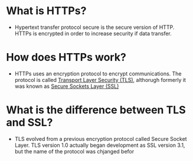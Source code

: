 # What is HTTPs?
- Hypertext transfer protocol secure is the secure version of HTTP. HTTPs is encrypted in order to increase security if data transfer.
# How does HTTPs work?
- HTTPs uses an encryption protocol to encrypt communications. The protocol is called [Transport Layer Security (TLS)](https://www.cloudflare.com/learning/ssl/transport-layer-security-tls/), althorugh formerly it was known as [Secure Sockets Layer (SSL)](https://www.cloudflare.com/learning/ssl/what-is-ssl/)
# What is the difference between TLS and SSL?
- TLS evolved from a previous encryption protocol called Secure Socket Layer. TLS version 1.0 actually began development as SSL version 3.1, but the name of the protocol was chjanged befor
<!--stackedit_data:
eyJoaXN0b3J5IjpbLTMyMzU5OTY3OCwxNjEyNDA2Mjc5XX0=
-->